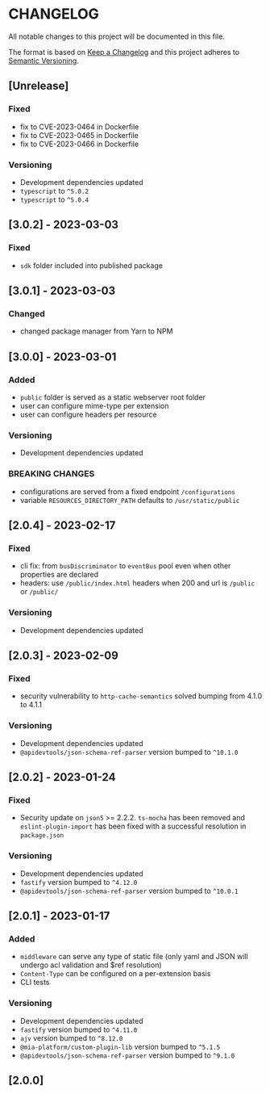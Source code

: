 # CHANGELOG

All notable changes to this project will be documented in this file.

The format is based on [Keep a Changelog](http://keepachangelog.com/en/1.0.0/)
and this project adheres to [Semantic Versioning](http://semver.org/spec/v2.0.0.html).

## [Unrelease]

### Fixed

- fix to CVE-2023-0464 in Dockerfile
- fix to CVE-2023-0465 in Dockerfile
- fix to CVE-2023-0466 in Dockerfile

### Versioning

- Development dependencies updated
- `typescript` to `^5.0.2`
- `typescript` to `^5.0.4`

## [3.0.2] - 2023-03-03

### Fixed

- `sdk` folder included into published package

## [3.0.1] - 2023-03-03

### Changed

- changed package manager from Yarn to NPM

## [3.0.0] - 2023-03-01

### Added

- `public` folder is served as a static webserver root folder
- user can configure mime-type per extension
- user can configure headers per resource

### Versioning

- Development dependencies updated

### BREAKING CHANGES

- configurations are served from a fixed endpoint `/configurations`
- variable `RESOURCES_DIRECTORY_PATH` defaults to `/usr/static/public`

## [2.0.4] - 2023-02-17

### Fixed

- cli fix: from `busDiscriminator` to `eventBus` pool even when other properties are declared
- headers: use `/public/index.html` headers when 200 and url is `/public` or `/public/`

### Versioning

- Development dependencies updated

## [2.0.3] - 2023-02-09

### Fixed

- security vulnerability to `http-cache-semantics` solved bumping from 4.1.0 to 4.1.1

### Versioning

- Development dependencies updated
- `@apidevtools/json-schema-ref-parser` version bumped to `^10.1.0`

## [2.0.2] - 2023-01-24

### Fixed

- Security update on `json5` >= 2.2.2. `ts-mocha` has been removed and `eslint-plugin-import` has been fixed with a successful resolution in `package.json`

### Versioning

- Development dependencies updated
- `fastify` version bumped to `^4.12.0`
- `@apidevtools/json-schema-ref-parser` version bumped to `^10.0.1`

## [2.0.1] - 2023-01-17

### Added

- `middleware` can serve any type of static file (only yaml and JSON will undergo acl validation and $ref resolution)
- `Content-Type` can be configured on a per-extension basis
- CLI tests

### Versioning

- Development dependencies updated
- `fastify` version bumped to `^4.11.0`
- `ajv` version bumped to `^8.12.0`
- `@mia-platform/custom-plugin-lib` version bumped to `^5.1.5`
- `@apidevtools/json-schema-ref-parser` version bumped to `^9.1.0`

## [2.0.0]
